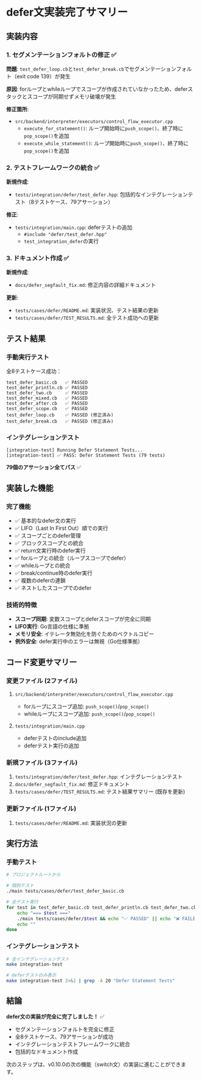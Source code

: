 # defer文実装完了サマリー

## 実装内容

### 1. セグメンテーションフォルトの修正 ✅
**問題**: `test_defer_loop.cb`と`test_defer_break.cb`でセグメンテーションフォルト（exit code 139）が発生

**原因**: forループとwhileループでスコープが作成されていなかったため、deferスタックとスコープが同期せずメモリ破壊が発生

**修正箇所**:
- `src/backend/interpreter/executors/control_flow_executor.cpp`
  - `execute_for_statement()`: ループ開始時に`push_scope()`、終了時に`pop_scope()`を追加
  - `execute_while_statement()`: ループ開始時に`push_scope()`、終了時に`pop_scope()`を追加

### 2. テストフレームワークの統合 ✅
**新規作成**:
- `tests/integration/defer/test_defer.hpp`: 包括的なインテグレーションテスト（8テストケース、79アサーション）

**修正**:
- `tests/integration/main.cpp`: deferテストの追加
  - `#include "defer/test_defer.hpp"`
  - `test_integration_defer`の実行

### 3. ドキュメント作成 ✅
**新規作成**:
- `docs/defer_segfault_fix.md`: 修正内容の詳細ドキュメント

**更新**:
- `tests/cases/defer/README.md`: 実装状況、テスト結果の更新
- `tests/cases/defer/TEST_RESULTS.md`: 全テスト成功への更新

## テスト結果

### 手動実行テスト
全8テストケース成功：
```
test_defer_basic.cb   ✅ PASSED
test_defer_println.cb ✅ PASSED
test_defer_two.cb     ✅ PASSED
test_defer_mixed.cb   ✅ PASSED
test_defer_after.cb   ✅ PASSED
test_defer_scope.cb   ✅ PASSED
test_defer_loop.cb    ✅ PASSED (修正済み)
test_defer_break.cb   ✅ PASSED (修正済み)
```

### インテグレーションテスト
```
[integration-test] Running Defer Statement Tests...
[integration-test] ✅ PASS: Defer Statement Tests (79 tests)
```

**79個のアサーション全てパス** ✅

## 実装した機能

### 完了機能
- ✅ 基本的なdefer文の実行
- ✅ LIFO（Last In First Out）順での実行
- ✅ スコープごとのdefer管理
- ✅ ブロックスコープとの統合
- ✅ return文実行時のdefer実行
- ✅ forループとの統合（ループスコープでdefer）
- ✅ whileループとの統合
- ✅ break/continue時のdefer実行
- ✅ 複数のdeferの連鎖
- ✅ ネストしたスコープでのdefer

### 技術的特徴
- **スコープ同期**: 変数スコープとdeferスコープが完全に同期
- **LIFO実行**: Go言語の仕様に準拠
- **メモリ安全**: イテレータ無効化を防ぐためのベクトルコピー
- **例外安全**: defer実行中のエラーは無視（Go仕様準拠）

## コード変更サマリー

### 変更ファイル (2ファイル)
1. `src/backend/interpreter/executors/control_flow_executor.cpp`
   - forループにスコープ追加: `push_scope()`/`pop_scope()`
   - whileループにスコープ追加: `push_scope()`/`pop_scope()`

2. `tests/integration/main.cpp`
   - deferテストのinclude追加
   - deferテスト実行の追加

### 新規ファイル (3ファイル)
1. `tests/integration/defer/test_defer.hpp`: インテグレーションテスト
2. `docs/defer_segfault_fix.md`: 修正ドキュメント
3. `tests/cases/defer/TEST_RESULTS.md`: テスト結果サマリー (既存を更新)

### 更新ファイル (1ファイル)
1. `tests/cases/defer/README.md`: 実装状況の更新

## 実行方法

### 手動テスト
```bash
# プロジェクトルートから

# 個別テスト
./main tests/cases/defer/test_defer_basic.cb

# 全テスト実行
for test in test_defer_basic.cb test_defer_println.cb test_defer_two.cb test_defer_mixed.cb test_defer_after.cb test_defer_scope.cb test_defer_loop.cb test_defer_break.cb; do
    echo "=== $test ==="
    ./main tests/cases/defer/$test && echo "✅ PASSED" || echo "❌ FAILED"
    echo ""
done
```

### インテグレーションテスト
```bash
# 全インテグレーションテスト
make integration-test

# deferテストのみ表示
make integration-test 2>&1 | grep -A 20 "Defer Statement Tests"
```

## 結論

**defer文の実装が完全に完了しました！** ✅

- セグメンテーションフォルトを完全に修正
- 全8テストケース、79アサーションが成功
- インテグレーションテストフレームワークに統合
- 包括的なドキュメント作成

次のステップは、v0.10.0の次の機能（switch文）の実装に進むことができます。
